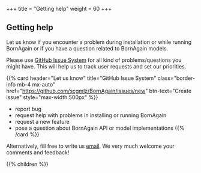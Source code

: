 +++
title = "Getting help"
weight = 60
+++

## Getting help

Let us know if you encounter a problem during installation or while running BornAgain or 
if you have a question related to BornAgain models.

Please use [GitHub Issue System](https://github.com/scgmlz/BornAgain/issues) for all kind of problems/questions you might have.
This will help us to track user requests and set our priorities.

{{% card header="Let us know" title="GitHub Issue System" class="border-info mb-4 mx-auto" href="https://github.com/scgmlz/BornAgain/issues/new" btn-text="Create issue" style="max-width:500px" %}}
* report bug
* request help with problems in installing or running BornAgain
* request a new feature
* pose a question about BornAgain API or model implementations
{{% /card %}}

Alternatively, fill free to write us [email](mailto:contact@bornagainproject.org). We very much welcome your comments and feedback!

{{% children  %}}
